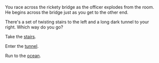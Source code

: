 You race across the rickety bridge as the officer explodes from the room.  He begins
across the bridge just as you get to the other end.

There's a set of twisting stairs to the left and a long dark tunnel to your right.
Which way do you go?

Take the [stairs](../stairs/stairs.md).

Enter the [tunnel](../tunnel/tunnel.md).

Run to the [ocean](../great-white/great-white.md).
